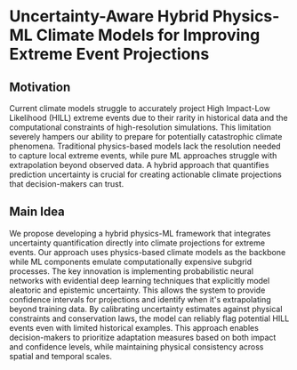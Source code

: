 # Uncertainty-Aware Hybrid Physics-ML Climate Models for Improving Extreme Event Projections

## Motivation
Current climate models struggle to accurately project High Impact-Low Likelihood (HILL) extreme events due to their rarity in historical data and the computational constraints of high-resolution simulations. This limitation severely hampers our ability to prepare for potentially catastrophic climate phenomena. Traditional physics-based models lack the resolution needed to capture local extreme events, while pure ML approaches struggle with extrapolation beyond observed data. A hybrid approach that quantifies prediction uncertainty is crucial for creating actionable climate projections that decision-makers can trust.

## Main Idea
We propose developing a hybrid physics-ML framework that integrates uncertainty quantification directly into climate projections for extreme events. Our approach uses physics-based climate models as the backbone while ML components emulate computationally expensive subgrid processes. The key innovation is implementing probabilistic neural networks with evidential deep learning techniques that explicitly model aleatoric and epistemic uncertainty. This allows the system to provide confidence intervals for projections and identify when it's extrapolating beyond training data. By calibrating uncertainty estimates against physical constraints and conservation laws, the model can reliably flag potential HILL events even with limited historical examples. This approach enables decision-makers to prioritize adaptation measures based on both impact and confidence levels, while maintaining physical consistency across spatial and temporal scales.